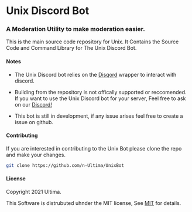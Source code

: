 #  Unix Discord Bot
### A Moderation Utility to make moderation easier.
This is the main source code repository for Unix. It Contains  the Source Code and Command Library for The Unix Discord Bot.


#### Notes
- The Unix Discord bot relies on the [Disqord](https://github.com/Quahu/Disqord) wrapper to interact with discord.
- Building from the repository is not offically supported or reccomended. If you want to use the Unix Discord bot for your server, Feel free to ask on our  [Discord!](https://discord.gg/6yMXWUWANW)

- This bot is still in development, if any issue arises feel free to create a issue on github.
#### **Contributing**

If you are interested in contributing to the Unix Bot
please clone the repo and make your changes.
   ```sh
   git clone https://github.com/n-Ultima/UnixBot
   ```
#### **License**

Copyright 2021  Ultima.

This Software is distrubuted uhnder the MIT license, 
See [MIT](https://opensource.org/licenses/MIT) for details.


